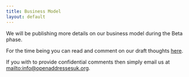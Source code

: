```yaml
---
title: Business Model
layout: default
---
```


We will be publishing more details on our business model during the Beta phase.

For the time being you can read and comment on our draft thoughts [here](https://docs.google.com/document/d/1sGj5KUTwseT05CThWg8t9tHPNHpqJJJjtqElJlgHI_8/edit?usp=sharing).

If you with to provide confidential comments then simply email us at [mailto:info@openaddressesuk.org](info@openaddressesuk.org).